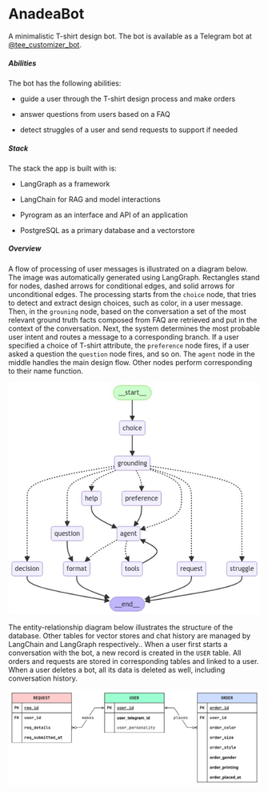 # AnadeaBot

A minimalistic T-shirt design bot. The bot is available as a Telegram bot at [@tee_customizer_bot](https://t.me/tee_customizer_bot).

##### Abilities

The bot has the following abilities:

- guide a user through the T-shirt design process and make orders

- answer questions from users based on a FAQ

- detect struggles of a user and send requests to support if needed

##### Stack

The stack the app is built with is:

- LangGraph as a framework

- LangChain for RAG and model interactions

- Pyrogram as an interface and API of an application

- PostgreSQL as a primary database and a vectorstore

##### Overview

A flow of processing of user messages is illustrated on a diagram below. The image was automatically generated using LangGraph. Rectangles stand for nodes, dashed arrows for conditional edges, and solid arrows for unconditional edges. The processing starts from the `choice` node, that tries to detect and extract design choices, such as color, in a user message. Then, in the `grouning` node, based on the conversation a set of the most relevant ground truth facts composed from FAQ are retrieved and put in the context of the conversation. Next, the system determines the most probable user intent and routes a message to a corresponding branch. If a user specified a choice of T-shirt attribute, the `preference` node fires, if a user asked a question the  `question` node fires, and so on. The `agent` node in the middle handles the main design flow. Other nodes perform corresponding to their name function.

<p align="center"><img src="./docs/graph.png" alt="Graph"></p>

The entity-relationship diagram below illustrates the structure of the database. Other tables for vector stores and chat history are managed by LangChain and LangGraph respectively.. When a user first starts a conversation with the bot, a new record is created in the `USER` table. All orders and requests are stored in corresponding tables and linked to a user. When a user deletes a bot, all its data is deleted as well, including conversation history.

<p align="center"><img src="./docs/database.svg" alt="Database" align="center"></p>
